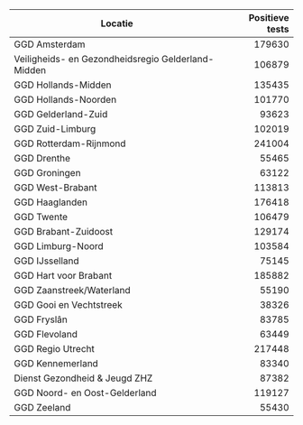 | Locatie | Positieve tests |
|---------|----------------:|
| GGD Amsterdam                            | 179630 |
| Veiligheids- en Gezondheidsregio Gelderland-Midden | 106879 |
| GGD Hollands-Midden                      | 135435 |
| GGD Hollands-Noorden                     | 101770 |
| GGD Gelderland-Zuid                      | 93623 |
| GGD Zuid-Limburg                         | 102019 |
| GGD Rotterdam-Rijnmond                   | 241004 |
| GGD Drenthe                              | 55465 |
| GGD Groningen                            | 63122 |
| GGD West-Brabant                         | 113813 |
| GGD Haaglanden                           | 176418 |
| GGD Twente                               | 106479 |
| GGD Brabant-Zuidoost                     | 129174 |
| GGD Limburg-Noord                        | 103584 |
| GGD IJsselland                           | 75145 |
| GGD Hart voor Brabant                    | 185882 |
| GGD Zaanstreek/Waterland                 | 55190 |
| GGD Gooi en Vechtstreek                  | 38326 |
| GGD Fryslân                              | 83785 |
| GGD Flevoland                            | 63449 |
| GGD Regio Utrecht                        | 217448 |
| GGD Kennemerland                         | 83340 |
| Dienst Gezondheid & Jeugd ZHZ            | 87382 |
| GGD Noord- en Oost-Gelderland            | 119127 |
| GGD Zeeland                              | 55430 |

